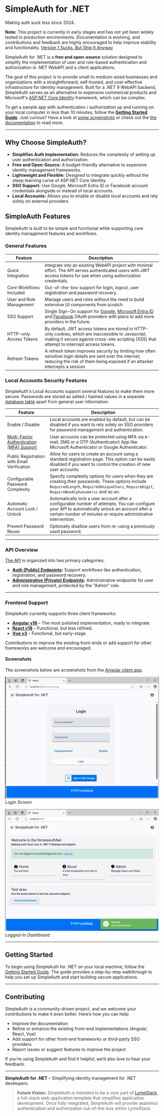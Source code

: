 # SimpleAuth for .NET

Making auth suck less since 2024.

**Note:** This project is currently in early stages and has not yet been widely tested in production environments. Documentation is evolving, and contributions and feedback are highly encouraged to help improve stability and functionality. [Version 1 Sucks, But Ship It Anyway](https://blog.codinghorror.com/version-1-sucks-but-ship-it-anyway/)

SimpleAuth for .NET is a **free and open-source** solution designed to simplify the implementation of user and role-based authentication and authorization in .NET WebAPI and a client applications.

The goal of this project is to provide small to medium-sized businesses and organizations with a straightforward, self-hosted, and cost-effective infrastructure for identity management. Built for a .NET 9 WebAPI backend, SimpleAuth serves as an alternative to expensive commercial products and Microsoft's [ASP.NET Core Identity](https://learn.microsoft.com/en-us/aspnet/core/security/authentication/identity) framework, which can be complex.

To get a sample app with authentication / authorization up and running on your local computer in less than 10 minutes, follow the **[Getting Started Guide](./documentation/getting-started.md)**. Just curious? Have a look at [some screenshots](#screenshots) or check out the [the documentation](./documentation/README.md) to read more.

---

## Why Choose SimpleAuth?

- **Simplifies Auth Implementation:** Reduces the complexity of setting up user authentication and authorization.
- **Free and Open-Source:** A budget-friendly alternative to expensive identity management frameworks.
- **Lightweight and Flexible:** Designed to integrate quickly without the steep learning curve of ASP.NET Core Identity.
- **SSO Support:** Use Google, Microsoft Entra ID or Facebook account credentials alongside or instead of local accounts.
- **Local Accounts:** Allows you to enable or disable local accounts and rely solely on external providers.

## SimpleAuth Features

SimpleAuth is built to be simple and functional while supporting core identity management features and workflows.

### General Features

| Feature | Description |
| --- | --- |
| Quick Integration | Integrate into an existing WebAPI project with minimal effort. The API serves authenticated users with JWT access tokens for use when using authorization credentials. |
| Core Workflows Included | Out-of-the-box support for login, logout, user registration and password recovery. |
| User and Role Management | Manage users and roles without the need to build extensive UI components from scratch. |
| SSO Support | Single Sign-On support for [Google](./documentation/google-sso.md), [Microsoft Entra ID](./documentation/microsoft-sso.md) and [Facebook](./documentation/facebook-sso.md) OAuth providers with plans to add more providers in the future. |
| HTTP-only Access Tokens | By default, JWT access tokens are stored in HTTP-only cookies, which are inaccessible to Javascript, making it secure against cross-site scripting (XSS) that attempt to intercept access tokens. |
| Refresh Tokens | A refresh token improves security by limiting how often sensitive login details are sent over the internet, reducing the risk of them being exposed if an attacker intercepts a session.  |

### Local Accounts Security Features

SimpleAuth's Local Accounts support several features to make them more secure. Passwords are stored as salted / hashed values in a separate [database table](./documentation/the-database.md) apart from general user information.

| Feature | Description |
| --- | --- |
| Enable / Disable | Local accounts are enabled by default, but can be disabled if you want to rely solely on SSO providers for password management and authentication. |
| [Multi-Factor Authentication (MFA) Support](./documentation/mfa-support.md) | User accounts can be protected using MFA via e-mail, SMS or a OTP (Authenticator) App like Microsoft Authenticator or Google Authenticator. |
| Public Registration with Email Verification | Allow for users to create an account using a standard registration page. This option can be easily disabled if you want to control the creation of new user accounts.  |
| Configurable Password Complexity | Specify complexity options for users when they are creating their passwords. These options include `RequiredLength`, `RequiredUniqueChars`, `RequireDigit`, `RequireNonAlphanumeric` and so on. |
| Automatic Account Lock / Unlock | Automatically lock a user account after a configurable number of attempts. You can configure your API to automatically unlock an account after a certain number of minutes or require administrative intervention. |
| Prevent Password Reuse | Optionally disallow users from re-using a previously used password. |

---

### API Overview

[The API](./documentation/api.md) is organized into two primary categories:

- **[Auth (Public) Endpoints](./documentation/api.md#auth-endpoints):** Support workflows like authentication, registration, and password recovery.
- **[Administrative (Private) Endpoints](./documentation/api.md#administrative-endpoints):** Administrative endpoints for user and role management, protected by the "Admin" role.

---

### Frontend Support

SimpleAuth currently supports three client frameworks:

- [**Angular v18**](./documentation/angular-app.md) – The most polished implementation, ready to integrate.
- [**React v18**](./documentation/react-app.md) – Functional, but less refined.
- [**Vue v3**](./documentation/vue-app.md) – Functional, but early-stage.

Contributions to improve the existing front-ends or add support for other frameworks are welcome and encouraged.

#### Screenshots

The screenshots below are screenshots from the [Angular client app](./documentation/angular-app.md).

![Screenshot 1](./documentation/images/login.png)  
*Login Screen*

![Screenshot 2](./documentation/images/logged-in.png)  
*Logged-In Dashboard*

---

## Getting Started

To begin using SimpleAuth for .NET on your local machine, follow the [Getting Started Guide](./documentation/getting-started.md). The guide provides a step-by-step walkthrough to help you set up SimpleAuth and start building secure applications.

---

## Contributing

SimpleAuth is a community-driven project, and we welcome your contributions to make it even better. Here’s how you can help:

- Improve the documentation
- Refine or enhance the existing front-end implementations (Angular, React, Vue)
- Add support for other front-end frameworks or third-party SSO providers
- Report issues or suggest features to improve the project

If you’re using SimpleAuth and find it helpful, we’d also love to hear your feedback.

---

**SimpleAuth for .NET** – Simplifying identity management for .NET developers.

> **Future Vision:** SimpleAuth is intended to be a core part of [LymeStack](https://www.lymestack.com), a full-stack web application template that simplifies application development. Once fully integrated, SimpleAuth will provide seamless authentication and authorization out-of-the-box within LymeStack.

